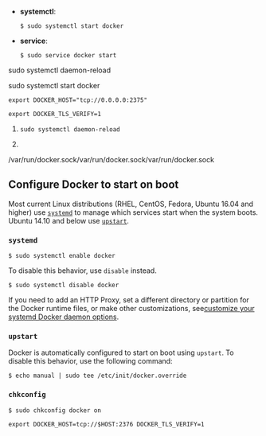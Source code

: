 - **systemctl**:

  ```
  $ sudo systemctl start docker
  ```

- **service**:

  ```
  $ sudo service docker start
  ```

sudo systemctl daemon-reload



sudo systemctl start docker



```
export DOCKER_HOST="tcp://0.0.0.0:2375"
```

```
export DOCKER_TLS_VERIFY=1
```



1. ```
   sudo systemctl daemon-reload
   ```

2. ​

/var/run/docker.sock/var/run/docker.sock/var/run/docker.sock









## Configure Docker to start on boot

Most current Linux distributions (RHEL, CentOS, Fedora, Ubuntu 16.04 and higher) use [`systemd`](https://docs.docker.com/install/linux/linux-postinstall/#systemd) to manage which services start when the system boots. Ubuntu 14.10 and below use [`upstart`](https://docs.docker.com/install/linux/linux-postinstall/#upstart).

### `systemd`

```
$ sudo systemctl enable docker
```

To disable this behavior, use `disable` instead.

```
$ sudo systemctl disable docker
```

If you need to add an HTTP Proxy, set a different directory or partition for the Docker runtime files, or make other customizations, see[customize your systemd Docker daemon options](https://docs.docker.com/engine/admin/systemd/).

### `upstart`

Docker is automatically configured to start on boot using `upstart`. To disable this behavior, use the following command:

```
$ echo manual | sudo tee /etc/init/docker.override
```

### `chkconfig`

```
$ sudo chkconfig docker on
```

```
export DOCKER_HOST=tcp://$HOST:2376 DOCKER_TLS_VERIFY=1
```